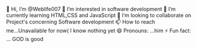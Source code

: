 👋 Hi, I’m @Weblife007
👀 I’m interested in software development
🌱 I’m currently learning HTML,CSS and JavaScript
💞️ I’m looking to collaborate on Project's concerning Software development
📫 How to reach me...Unavailable for now( I know nothing yet
😄 Pronouns: ...him
⚡ Fun fact: ... GOD is good
